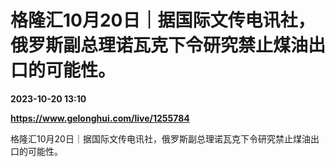 # 格隆汇10月20日｜据国际文传电讯社，俄罗斯副总理诺瓦克下令研究禁止煤油出口的可能性。

**2023-10-20 13:10**

**https://www.gelonghui.com/live/1255784**

格隆汇10月20日｜据国际文传电讯社，俄罗斯副总理诺瓦克下令研究禁止煤油出口的可能性。